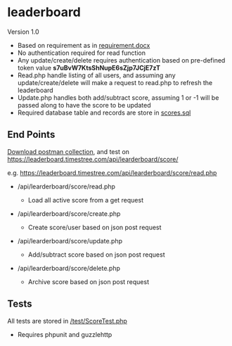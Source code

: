 # leaderboard

Version 1.0

- Based on requirement as in [requirement.docx](requirement.docx)
- No authentication required for read function
- Any update/create/delete requires authentication based on pre-defined token value __s7uBvW7KtsShNupE6sZjp7JCjE7zT__
- Read.php handle listing of all users, and assuming any update/create/delete will make a request to read.php to refresh the leaderboard
- Update.php handles both add/subtract score, assuming 1 or -1 will be passed along to have the score to be updated
- Required database table and records are store in [scores.sql](scores.sql)

## End Points ##
[Download postman collection](leaderboard_api.postman_collection.json), and test on https://leaderboard.timestree.com/api/learderboard/score/

e.g. https://leaderboard.timestree.com/api/learderboard/score/read.php

- /api/learderboard/score/read.php
    - Load all active score from a get request

- /api/learderboard/score/create.php
    - Create score/user based on json post request

- /api/learderboard/score/update.php
    - Add/subtract score based on json post request

- /api/learderboard/score/delete.php
    - Archive score based on json post request

## Tests ##
All tests are stored in [/test/ScoreTest.php](test/ScoreTest.php) 
- Requires phpunit and guzzlehttp

